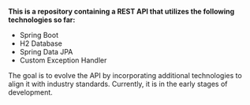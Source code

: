**This is a repository containing a REST API that utilizes the following technologies so far:**

- Spring Boot
- H2 Database
- Spring Data JPA
- Custom Exception Handler

The goal is to evolve the API by incorporating additional technologies to align it with industry standards. Currently, it is in the early stages of development.
